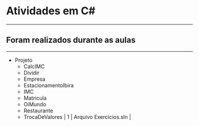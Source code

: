 # Atividades em C#
---
## Foram realizados durante as aulas
---
* Projeto
  * CalcIMC
  * Dividir
  * Empresa
  * EstacionamentoIbira
  * IMC
  * Matricula
  * OiMundo
  * Restaurante
  * TrocaDeValores
| 1 | Arquivo Exercicios.sln |
